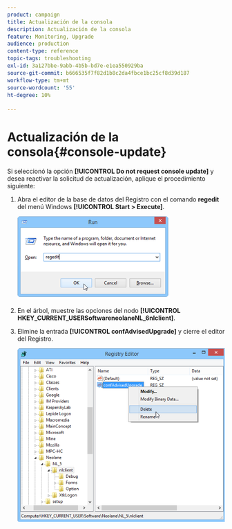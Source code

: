 ```yaml
---
product: campaign
title: Actualización de la consola
description: Actualización de la consola
feature: Monitoring, Upgrade
audience: production
content-type: reference
topic-tags: troubleshooting
exl-id: 3a127bbe-9abb-4b5b-bd7e-e1ea550929ba
source-git-commit: b666535f7f82d1b8c2da4fbce1bc25cf8d39d187
workflow-type: tm+mt
source-wordcount: '55'
ht-degree: 10%

---
```


# Actualización de la consola{#console-update}



Si seleccionó la opción **[!UICONTROL Do not request console update]** y desea reactivar la solicitud de actualización, aplique el procedimiento siguiente:

1. Abra el editor de la base de datos del Registro con el comando **regedit** del menú Windows **[!UICONTROL Start > Execute]**.

   ![](assets/ncs_console_update_1.png)

1. En el árbol, muestre las opciones del nodo **[!UICONTROL HKEY_CURRENT_USERSoftwareneolaneNL_6nlclient]**.
1. Elimine la entrada **[!UICONTROL confAdvisedUpgrade]** y cierre el editor del Registro.

   ![](assets/ncs_console_update_2.png)
